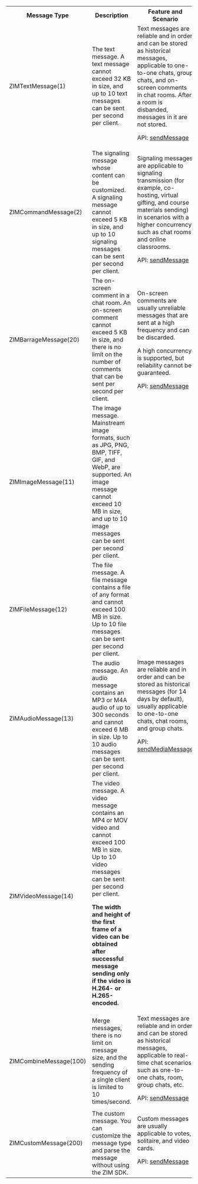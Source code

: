 <table>
  <colgroup>
    <col width="23%">
    <col width="45%">
    <col width="32%">
  </colgroup>
<tbody><tr data-row-level="1">
<th>Message Type</th>
<th>Description</th>
<th>Feature and Scenario</th>
</tr>
<tr data-row-level="2">
<td>ZIMTextMessage(1)</td>
<td>The text message. A text message cannot exceed 32 KB in size, and up to 10 text messages can be sent per second per client.</td>
<td>Text messages are reliable and in order and can be stored as historical messages, applicable to one-to-one chats, group chats, and on-screen comments in chat rooms. After a room is disbanded, messages in it are not stored.

API: [sendMessage](@sendMessage)</td>
</tr>
<tr data-row-level="3">
<td>ZIMCommandMessage(2)</td>
<td>The signaling message whose content can be customized. A signaling message cannot exceed 5 KB in size, and up to 10 signaling messages can be sent per second per client.</td>
<td>Signaling messages are applicable to signaling transmission (for example, co-hosting, virtual gifting, and course materials sending) in scenarios with a higher concurrency, such as chat rooms and online classrooms.

API: [sendMessage](@sendMessage)</td>
</tr>
<tr data-row-level="4">
<td>ZIMBarrageMessage(20)</td>
<td>The on-screen comment in a chat room. An on-screen comment cannot exceed 5 KB in size, and there is no limit on the number of comments that can be sent per second per client.</td>
<td><p>On-screen comments are usually unreliable messages that are sent at a high frequency and can be discarded.</p><p>A high concurrency is supported, but reliability cannot be guaranteed.</p>

API: [sendMessage](@sendMessage)</td>
</tr>
<tr data-row-level="5">
<td>ZIMImageMessage(11)</td>
<td>The image message. Mainstream image formats, such as JPG, PNG, BMP, TIFF, GIF, and WebP, are supported. An image message cannot exceed 10 MB in size, and up to 10 image messages can be sent per second per client.</td>
<td rowspan="4">Image messages are reliable and in order and can be stored as historical messages (for 14 days by default), usually applicable to one-to-one chats, chat rooms, and group chats.

API: 
[sendMediaMessage](@sendMediaMessage)</td>
</tr>
<tr data-row-level="6">
<td>ZIMFileMessage(12)</td>
<td>The file message. A file message contains a file of any format and cannot exceed 100 MB in size. Up to 10 file messages can be sent per second per client.</td>
</tr>
<tr data-row-level="7">
<td>ZIMAudioMessage(13)</td>
<td>The audio message. An audio message contains an MP3 or M4A audio of up to 300 seconds and cannot exceed 6 MB in size. Up to 10 audio messages can be sent per second per client.</td>
</tr>
<tr data-row-level="8">
<td>ZIMVideoMessage(14)</td>
<td>The video message. A video message contains an MP4 or MOV video and cannot exceed 100 MB in size. Up to 10 video messages can be sent per second per client. 

**The width and height of the first frame of a video can be obtained after successful message sending only if the video is H.264- or H.265-encoded.**</td>
</tr>
<tr data-row-level="9">
<td>ZIMCombineMessage(100)</td>
<td>Merge messages, there is no limit on message size, and the sending frequency of a single client is limited to 10 times/second.</td>
<td>Text messages are reliable and in order and can be stored as historical messages, applicable to real-time chat scenarios such as one-to-one chats, room, group chats, etc.

API: [sendMessage](@sendMessage)</td>
</tr>
<tr data-row-level="10">
<td>ZIMCustomMessage(200)</td>
<td>The custom message. You can customize the message type and parse the message without using the ZIM SDK.</td>
<td>Custom messages are usually applicable to votes, solitaire, and video cards.


API: 
[sendMessage](@sendMessage)</td>
</tr>
</tbody></table>












